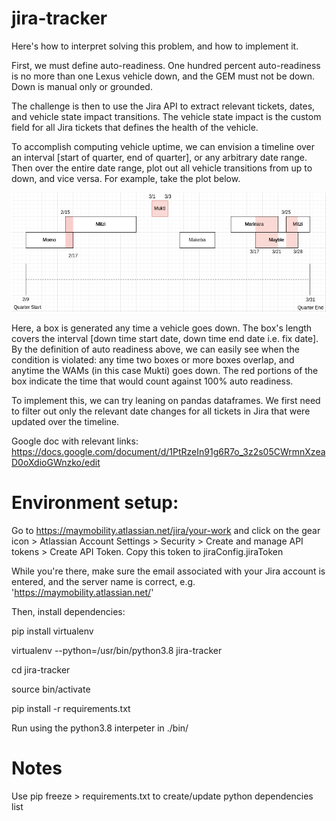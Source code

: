 # jira-tracker

Here's how to interpret solving this problem, and how to implement it.

First, we must define auto-readiness. One hundred percent auto-readiness is no more than one Lexus vehicle down, and the GEM must not be down. Down is manual only or grounded. 

The challenge is then to use the Jira API to extract relevant tickets, dates, and vehicle state impact transitions. The vehicle state impact is the custom field for all Jira tickets that defines the health of the vehicle. 

To accomplish computing vehicle uptime, we can envision a timeline over an interval [start of quarter, end of quarter], or any arbitrary date range. Then over the entire date range, plot out all vehicle transitions from up to down, and vice versa. For example, take the plot below.

![Time Line](resources/img/timeline.png)

Here, a box is generated any time a vehicle goes down. The box's length covers the interval [down time start date, down time end date i.e. fix date]. By the definition of auto readiness above, we can easily see when the condition is violated: any time two boxes or more boxes overlap, and anytime the WAMs (in this case Mukti) goes down. The red portions of the box indicate the time that would count against 100% auto readiness. 

To implement this, we can try leaning on pandas dataframes. We first need to filter out only the relevant date changes for all tickets in Jira that were updated over the timeline. 

Google doc with relevant links: https://docs.google.com/document/d/1PtRzeIn91g6R7o_3z2s05CWrmnXzeaD0oXdioGWnzko/edit

# Environment setup:
Go to https://maymobility.atlassian.net/jira/your-work and click on the gear icon > Atlassian Account Settings > Security > Create and manage API tokens > Create API Token. Copy this token to jiraConfig.jiraToken

While you're there, make sure the email associated with your Jira account is entered, and the server name is correct, e.g. 'https://maymobility.atlassian.net/'

Then, install dependencies:

pip install virtualenv

virtualenv --python=/usr/bin/python3.8 jira-tracker

cd jira-tracker

source bin/activate

pip install -r requirements.txt

Run using the python3.8 interpeter in ./bin/

# Notes

Use pip freeze > requirements.txt to create/update python dependencies list